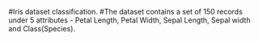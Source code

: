 #Iris dataset classification.
#The dataset contains a set of 150 records under 5 attributes - Petal Length, Petal Width, Sepal Length, Sepal width and Class(Species).


